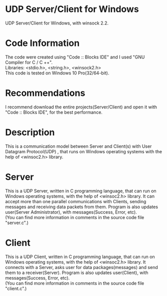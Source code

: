 # UDP Server/Client for Windows

 UDP Server/Client for Windows, with winsock 2.2.

# Code Information

 The code were created using "Code :: Blocks IDE" and I used "GNU Compiler for C / C ++".                          
 Libraries: <stdio.h>, <string.h>, <winsock2.h>                                                                                      
 This code is tested on Windows 10 Pro(32/64-bit).                                         

# Recommendations
                                                              
 I recommend download the entire projects(Server/Client) and open it with "Code :: Blocks IDE", for the best performance.
    
# Description

 This is a communication model between Server and Client(s) with User Datagram Protocol(UDP) , that runs on
 Windows operating systems with the help of <winsoc2.h> library.                                             
                                                                                                                     
# Server

 This is a UDP Server, written in C programming language, that can run on Windows operating systems, 
 with the help of <winsoc2.h> library.
 It can accept more than one parallel communications with Clients, sending messages and receiving data packets from them.
 Program is also updates user(Server Administrator), with messages(Success, Error, etc).                                         
 (You can find more information in comments in the source code file "server.c".)                                         
 
 # Client

 This is a UDP Client, written in C programming language, that can run on Windows operating systems, 
 with the help of <winsoc2.h> library.
 It connects with a Server, asks user for data packages(messages) and send them to a receiver(Server).
 Program is also updates user(Client), with messages(Success, Error, etc).                                 
 (You can find more information in comments in the source code file "client.c".)   
